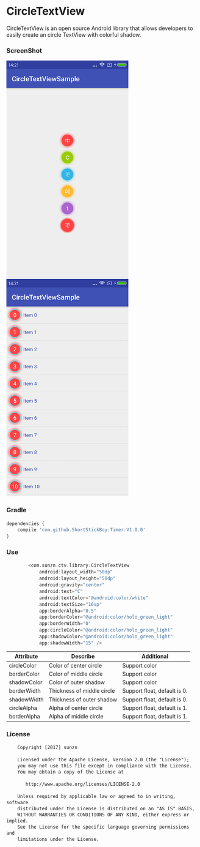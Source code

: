 # CircleTextView
CircleTextView is an open source Android library that allows developers to easily create an circle TextView with colorful shadow.

### ScreenShot
<a href="screenshot/Demo01.png"><img src="screenshot/Demo01.png"/></a> <a href="screenshot/Demo02.png"><img src="screenshot/Demo02.png"/></a>

### Gradle
```groovy
dependencies {
    compile 'com.github.ShortStickBoy:Timer:V1.0.0'
}
```

### Use
```groovy
        <com.sunzn.ctv.library.CircleTextView
            android:layout_width="50dp"
            android:layout_height="50dp"
            android:gravity="center"
            android:text="C"
            android:textColor="@android:color/white"
            android:textSize="16sp"
            app:borderAlpha="0.5"
            app:borderColor="@android:color/holo_green_light"
            app:borderWidth="0"
            app:circleColor="@android:color/holo_green_light"
            app:shadowColor="@android:color/holo_green_light"
            app:shadowWidth="15" />
```

| Attribute   | Describe                               | Additional                                                        |
| ----------- | -------------------------------------- | ----------------------------------------------------------------- |
| circleColor | Color of center circle                 | Support color                                                     |
| borderColor | Color of middle circle                 | Support color                                                     |
| shadowColor | Color of outer shadow                  | Support color                                                     |
| borderWidth | Thickness of middle circle             | Support float, default is 0.                                      |
| shadowWidth | Thickness of outer shadow              | Support float, default is 0.                                      |
| circleAlpha | Alpha of center circle                 | Support float, default is 1.                                      |
| borderAlpha | Alpha of middle circle                 | Support float, default is 1.                                      |

### License
```
    Copyright [2017] sunzn

    Licensed under the Apache License, Version 2.0 (the "License");
    you may not use this file except in compliance with the License.
    You may obtain a copy of the License at

       http://www.apache.org/licenses/LICENSE-2.0

    Unless required by applicable law or agreed to in writing, software
    distributed under the License is distributed on an "AS IS" BASIS,
    WITHOUT WARRANTIES OR CONDITIONS OF ANY KIND, either express or implied.
    See the License for the specific language governing permissions and
    limitations under the License.
```